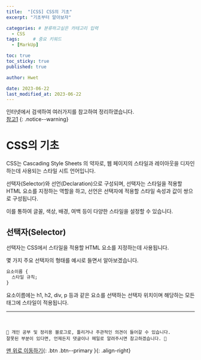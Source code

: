 ```yaml
---
title:  "[CSS] CSS의 기초"  
excerpt: "기초부터 알아보자"

categories: # 분류하고싶은 카테고리 입력
  - CSS
tags:     # 중요 키워드
  - [MarkUp]

toc: true
toc_sticky: true
published: true

author: Hwet

date: 2023-06-22
last_modified_at: 2023-06-22
---
```


인터넷에서 검색하여 여러가지를 참고하여 정리하였습니다.    
[참고1]()
{: .notice--warning}

# CSS의 기초

CSS는 Cascading Style Sheets 의 약자로, 웹 페이지의 스타일과 레이아웃을 디자인하는데 사용되는 스타일 시트 언어입니다.

선택자(Selector)와 선언(Declaration)으로 구성되며, 선택자는 스타일을 적용할 HTML 요소를 지정하는 역할을 하고, 선언은 선택자에 적용할 스타일 속성과 값이 쌍으로 구성됩니다.

이를 통하여 글꼴, 색상, 배경, 여백 등이 다양한 스타일을 설정할 수 있습니다.

## 선택자(Selector)

선택자는 CSS에서 스타일을 적용할 HTML 요소를 지정하는데 사용됩니다.

몇 가지 주요 선택자의 형태를 예시로 들면서 알아보겠습니다. 

```CSS 
요소이름 {
  스타일 규칙;
}
```

요소이름에는 h1, h2, div, p 등과 같은 요소를 선택하는 선택자 위치이며 해당하는 모든 태그에 스타일이 적용됩니다.











***


<br>
    
    📢 개인 공부 및 정리용 블로그로, 틀리거나 주관적인 의견이 들어갈 수 있습니다.
    잘못된 부분이 있다면, 언제든지 댓글이나 메일로 알려주시면 참고하겠습니다. 🔔

[맨 위로 이동하기](#){: .btn .btn--primary }{: .align-right}
